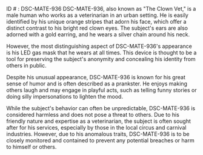 ID # : DSC-MATE-936
DSC-MATE-936, also known as "The Clown Vet," is a male human who works as a veterinarian in an urban setting. He is easily identified by his unique orange stripes that adorn his face, which offer a distinct contrast to his bright red clown eyes. The subject's ears are also adorned with a gold earring, and he wears a silver chain around his neck.

However, the most distinguishing aspect of DSC-MATE-936's appearance is his LED gas mask that he wears at all times. This device is thought to be a tool for preserving the subject's anonymity and concealing his identity from others in public.

Despite his unusual appearance, DSC-MATE-936 is known for his great sense of humor and is often described as a prankster. He enjoys making others laugh and may engage in playful acts, such as telling funny stories or doing silly impersonations to lighten the mood.

While the subject's behavior can often be unpredictable, DSC-MATE-936 is considered harmless and does not pose a threat to others. Due to his friendly nature and expertise as a veterinarian, the subject is often sought after for his services, especially by those in the local circus and carnival industries. However, due to his anomalous traits, DSC-MATE-936 is to be closely monitored and contained to prevent any potential breaches or harm to himself or others.